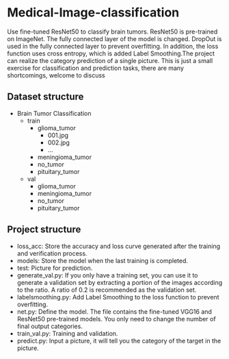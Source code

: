 # Medical-Image-classification
Use fine-tuned ResNet50 to classify brain tumors. ResNet50 is pre-trained on ImageNet. The fully connected layer of the model is changed. DropOut is used in the fully connected layer to prevent overfitting. In addition, the loss function uses cross entropy, which is added Label Smoothing.The project can realize the category prediction of a single picture. This is just a small exercise for classification and prediction tasks, there are many shortcomings, welcome to discuss 

## Dataset structure
* Brain Tumor Classification
  * train
    * glioma_tumor
      * 001.jpg
      * 002.jpg
      * ...
    * meningioma_tumor
    * no_tumor
    * pituitary_tumor
  * val
    * glioma_tumor  
    * meningioma_tumor
    * no_tumor
    * pituitary_tumor

## Project structure
* loss_acc: Store the accuracy and loss curve generated after the training and verification process.
* models: Store the model when the last training is completed.
* test: Picture for prediction.
* generate_val.py: If you only have a training set, you can use it to generate a validation set by extracting a portion of the images according to the ratio. A ratio of 0.2 is recommended as the validation set.
* labelsmoothing.py: Add Label Smoothing to the loss function to prevent overfitting.
* net.py: Define the model. The file contains the fine-tuned VGG16 and ResNet50 pre-trained models. You only need to change the number of final output categories.
* train_val.py: Training and validation.
* predict.py: Input a picture, it will tell you the category of the target in the picture.







